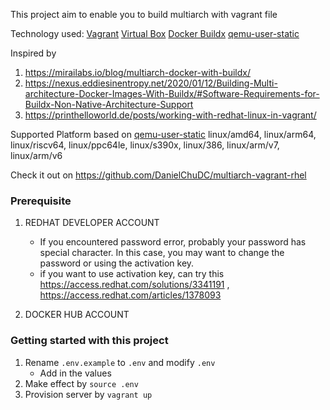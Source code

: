 This project aim to enable you to build multiarch with vagrant file

Technology used:
[Vagrant](https://www.vagrantup.com/)
[Virtual Box](https://www.virtualbox.org/)
[Docker Buildx](https://docs.docker.com/engine/reference/commandline/buildx/)
[qemu-user-static](https://github.com/multiarch/qemu-user-static)

Inspired by

1. https://mirailabs.io/blog/multiarch-docker-with-buildx/
2. https://nexus.eddiesinentropy.net/2020/01/12/Building-Multi-architecture-Docker-Images-With-Buildx/#Software-Requirements-for-Buildx-Non-Native-Architecture-Support
3. https://printhelloworld.de/posts/working-with-redhat-linux-in-vagrant/

Supported Platform based on [qemu-user-static](https://github.com/multiarch/qemu-user-static)
linux/amd64, linux/arm64, linux/riscv64, linux/ppc64le, linux/s390x, linux/386, linux/arm/v7, linux/arm/v6

Check it out on https://github.com/DanielChuDC/multiarch-vagrant-rhel

### Prerequisite

1. REDHAT DEVELOPER ACCOUNT

   - If you encountered password error, probably your password has special character. In this case, you may want to change the password or using the activation key.
   - if you want to use activation key, can try this https://access.redhat.com/solutions/3341191 , https://access.redhat.com/articles/1378093

2. DOCKER HUB ACCOUNT

### Getting started with this project


1. Rename `.env.example` to `.env` and modify `.env`
   - Add in the values 
2. Make effect by `source .env`
3. Provision server by `vagrant up`
